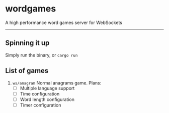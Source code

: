 # wordgames

A high performance word games server for WebSockets

---

## Spinning it up

Simply run the binary, or `cargo run`

## List of games

1. `ws/anagram` Normal anagrams game. Plans:
   - [ ] Multiple language support
   - [ ] Time configuration
   - [ ] Word length configuration
   - [ ] Timer configuration
